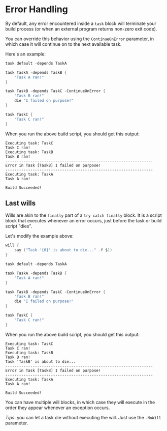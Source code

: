 Error Handling
==============
By default, any error encountered inside a `task` block will terminate your build process (or when an external program returns non-zero exit code).

You can override this behavior using the `ContinueOnError` parameter, in which case it will continue on to the next available task.

Here's an example:

```powershell
task default -depends TaskA

task TaskA -depends TaskB {
	"Task A ran!"
}

task TaskB -depends TaskC -ContinueOnError {
	"Task B ran!"
	die "I failed on purpose!"
}

task TaskC {
	"Task C ran!"
}
```

When you run the above build script, you should get this output:

```
Executing task: TaskC
Task C ran!
Executing task: TaskB
Task B ran!
-----------------------------------------------------------------
Error in Task [TaskB] I failed on purpose!
-----------------------------------------------------------------
Executing task: TaskA
Task A ran!

Build Succeeded!
```


Last wills
----------
Wills are akin to the `finally` part of a `try catch finally` block. It is a script block that executes whenever an error occurs, just before the task or build script "dies".

Let's modify the example above:

```powershell
will {
	say ("Task '{0}' is about to die..." -f $1)
}

task default -depends TaskA

task TaskA -depends TaskB {
	"Task A ran!"
}

task TaskB -depends TaskC -ContinueOnError {
	"Task B ran!"
	die "I failed on purpose!"
}

task TaskC {
	"Task C ran!"
}
```

When you run the above build script, you should get this output:

```
Executing task: TaskC
Task C ran!
Executing task: TaskB
Task B ran!
Task 'TaskB' is about to die...
-----------------------------------------------------------------
Error in Task [TaskB] I failed on purpose!
-----------------------------------------------------------------
Executing task: TaskA
Task A ran!

Build Succeeded!
```

You can have multiple will blocks, in which case they will execute in the order they appear whenever an exception occurs.

*Tips*: you can let a task die without executing the will. Just use the `-NoWill` parameter.
